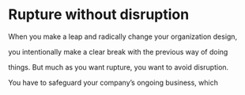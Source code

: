 # Rupture without disruption

When you make a leap and radically change your organization design,

you intentionally make a clear break with the previous way of doing

things. But much as you want rupture, you want to avoid disruption.

You have to safeguard your company’s ongoing business, which
